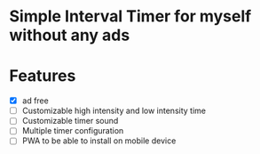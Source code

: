 # Simple Interval Timer for myself without any ads

# Features

- [x] ad free
- [ ] Customizable high intensity and low intensity time
- [ ] Customizable timer sound
- [ ] Multiple timer configuration
- [ ] PWA to be able to install on mobile device
